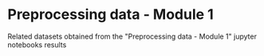 # Preprocessing data - Module 1
Related datasets obtained from the "Preprocessing data - Module 1" jupyter notebooks results